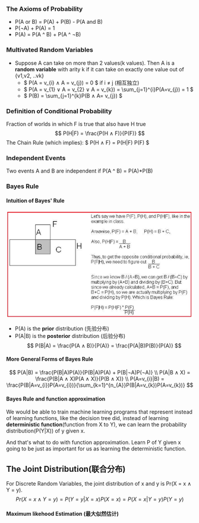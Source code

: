 ### The Axioms of Probability
* P(A or B) = P(A) + P(B) - P(A and B)
* P(¬A) + P(A) = 1
* P(A) = P(A ^ B) + P(A ^ ¬B)

### Multivated Random Variables
* Suppose A can take on more than 2 values(k values). Then A is a **random variable** with arity k if it can take on exactly one value out of {v1,v2, ..vk}
    * $ P(A = v_{i} ∧ A = v_{j}) = 0 $ if i ≠ j (相互独立)
    * $ P(A = v_{1} ∨ A = v_{2} ∨ A = v_{k}) = \sum_{j=1}^{i}P(A=v_{j}) = 1 $
    * $ P(B) = \sum_{j=1}^{k}P(B ∧ A= v_{j}) $ 


### Definition of Conditional Probability
Fraction of worlds in which F is true that also have H true
$$ P(H|F) = \frac{P(H ∧ F)}{P(F)} $$
The Chain Rule (which implies): $ P(H ∧ F) = P(H|F) P(F) $

### Independent Events
Two events A and B are independent if P(A ^ B) = P(A)*P(B)

### Bayes Rule
#### Intuition of Bayes' Rule
![](https://github.com/shirleyChou/Data-Science/blob/master/MachineLearning/Courses/CS601/picts/intuition.JPG?raw=true)

* P(A) is the **prior** distribution (先验分布)
* P(A|B) is the **posterior** distribution (后验分布)
$$ P(B|A) = \frac{P(A ∧ B)}{P(A)} = \frac{P(A|B)P(B)}{P(A)} $$



#### More General Forms of Bayes Rule
$$ 
P(A|B) = \frac{P(B|A)P(A)}{P(B|A)P(A) + P(B|¬A)P(¬A)}  \\
P(A|B ∧ X) = \frac{P(B|A ∧ X)P(A ∧ X)}{P(B ∧ X)}  \\
P(A=v_{i}|B) = \frac{P(B|A=v_{i})P(A=v_{i})}{\sum_{k=1}^{n_{A}}P(B|A=v_{k})P(A=v_{k})}
$$

#### Bayes Rule and function approximation
We would be able to train machine learning programs that represent instead of learning functions, like the decision tree did, instead of learning **deterministic function**(function from X to Y), we can learn the probability distribution(P(Y|X)) of y given x. 

And that's what to do with function approximation. Learn P of Y given x  going to be just as important for us as learning the deterministic function. 

## The Joint Distribution(联合分布)
For Discrete Random Variables, the joint distribution of x and y is Pr(X = x ∧ Y = y).
$$ Pr(X = x ∧ Y = y) = P(Y = y|X = x)P(X = x) = P(X = x|Y = y)P(Y = y) $$

#### Maximum likehood Estimation (最大似然估计)
